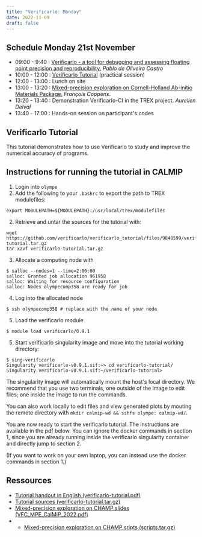 ```yaml
---
title: "Verificarlo: Monday"
date: 2022-11-09
draft: false
---
```



## Schedule Monday 21st November

* 09:00 - 9:40 : [Verificarlo - a tool for debugging and assessing floating point precision and reproducibility.](https://trex-coe.github.io/CalmipTraining/presentations/verificarlo-slides.pdf) _Pablo de Oliveira Castro_
* 10:00 - 12:00 : [Verificarlo Tutorial](https://trex-coe.github.io/CalmipTraining/presentations/verificarlo-tutorial.pdf) (practical session)
* 12:00 - 13:00 : Lunch on site
* 13:00 - 13:20 : [Mixed-precision exploration on Cornell-Holland Ab-initio Materials Package.](https://github.com/TREX-CoE/Calmip_VFC_mixed_prec_expl/blob/master/slides/VFC_MPE_CalMiP_2022.pdf) _François Coppens_.
* 13:20 - 13:40 : Demonstration Verificarlo-CI in the TREX project. _Aurelien Delval_
* 13:40 - 17:00 : Hands-on session on participant's codes

## Verificarlo Tutorial

This tutorial demonstrates how to use Verificarlo to study and improve the numerical accuracy of programs.

## Instructions for running the tutorial in CALMIP

1. Login into `olympe`
2. Add the following to your `.bashrc` to export the path to TREX modulefiles:
```
export MODULEPATH=${MODULEPATH}:/usr/local/trex/modulefiles
```

2. Retrieve and untar the sources for the tutorial with:
```
wget https://github.com/verificarlo/verificarlo_tutorial/files/9840599/verificarlo-tutorial.tar.gz
tar xzvf verificarlo-tutorial.tar.gz
```

3. Allocate a computing node with
```
$ salloc --nodes=1 --time=2:00:00
salloc: Granted job allocation 961958
salloc: Waiting for resource configuration
salloc: Nodes olympecomp358 are ready for job
```
4. Log into the allocated node
```
$ ssh olympecomp358 # replace with the name of your node
```

5. Load the verificarlo module
```
$ module load verificarlo/0.9.1
```
5. Start verificarlo singularity image and move into the tutorial working directory:
```
$ sing-verificarlo
Singularity verificarlo-v0.9.1.sif:~> cd verificarlo-tutorial/
Singularity verificarlo-v0.9.1.sif:~/verificarlo-tutorial> 
```

The singularity image will automatically mount the host's local directory. We
recommend that you use two terminals, one outside of the image to edit files;
one inside the image to run the commands.

You can also work locally to edit files and view generated plots by mouting the remote directory with `mkdir calmip-wd && sshfs olympe: calmip-wd/`.

You are now ready to start the verificarlo tutorial. The instructions are
available in the pdf below. You can ignore the docker commands in section 1, since you are
already running inside the verificarlo singularity container and directly jump to section 2.

(If you want to work on your own laptop, you can instead use the docker commands in section 1.)

## Ressources

* [Tutorial handout in English (verificarlo-tutorial.pdf)](https://trex-coe.github.io/CalmipTraining/presentations/verificarlo-tutorial.pdf)
* [Tutorial sources (verificarlo-tutorial.tar.gz)](https://github.com/verificarlo/verificarlo_tutorial/files/9840599/verificarlo-tutorial.tar.gz)
* [Mixed-precision exploration on CHAMP slides (VFC_MPE_CalMiP_2022.pdf)](https://github.com/TREX-CoE/Calmip_VFC_mixed_prec_expl/blob/master/slides/VFC_MPE_CalMiP_2022.pdf)
* * [Mixed-precision exploration on CHAMP sripts (scripts.tar.gz)](https://github.com/TREX-CoE/Calmip_VFC_mixed_prec_expl/blob/master/scripts/scripts.tar.gz)
